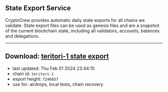 ## State Export Service
CryptoCrew provides automatic daily state exports for all chains we validate. State export files can be used as genesis files and are a snapshot of the current blockchain state, including all validators, accounts, balances and delegations.

---
**Download: [teritori-1 state export](https://dl.ccvalidators.com/SERVICE/teritori/teritori-1_export_7246657.json)**
---

- last updated: Thu Feb 01 2024 23:44:15
- chain id: `teritori-1`
- export height: `7246657`
- use for: airdrops, local tests, chain recovery
